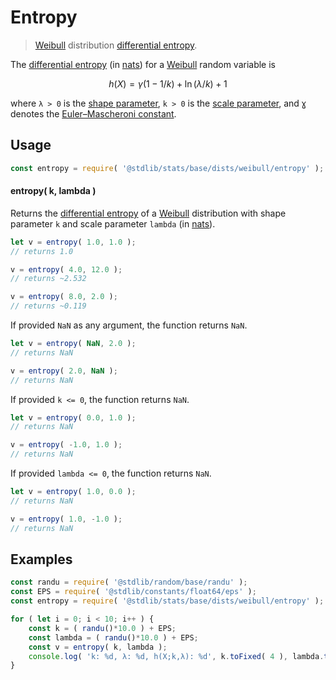 <!--

@license Apache-2.0

Copyright (c) 2018 The Stdlib Authors.

Licensed under the Apache License, Version 2.0 (the "License");
you may not use this file except in compliance with the License.
You may obtain a copy of the License at

   http://www.apache.org/licenses/LICENSE-2.0

Unless required by applicable law or agreed to in writing, software
distributed under the License is distributed on an "AS IS" BASIS,
WITHOUT WARRANTIES OR CONDITIONS OF ANY KIND, either express or implied.
See the License for the specific language governing permissions and
limitations under the License.

-->

# Entropy

> [Weibull][weibull-distribution] distribution [differential entropy][entropy].

<!-- Section to include introductory text. Make sure to keep an empty line after the intro `section` element and another before the `/section` close. -->

<section class="intro">

The [differential entropy][entropy] (in [nats][nats]) for a [Weibull][weibull-distribution] random variable is

<!-- <equation class="equation" label="eq:weibull_entropy" align="center" raw="h\left( X \right) = \gamma(1-1/k)+\ln(\lambda/k)+1" alt="Differential entropy for a Weibull distribution."> -->

```math
h\left( X \right) = \gamma(1-1/k)+\ln(\lambda/k)+1
```

<!-- <div class="equation" align="center" data-raw-text="h\left( X \right) = \gamma(1-1/k)+\ln(\lambda/k)+1" data-equation="eq:weibull_entropy">
    <img src="https://cdn.jsdelivr.net/gh/stdlib-js/stdlib@51534079fef45e990850102147e8945fb023d1d0/lib/node_modules/@stdlib/stats/base/dists/weibull/entropy/docs/img/equation_weibull_entropy.svg" alt="Differential entropy for a Weibull distribution.">
    <br>
</div> -->

<!-- </equation> -->

where `λ > 0` is the [shape parameter][shape], `k > 0` is the [scale parameter][scale], and `Ɣ` denotes the [Euler–Mascheroni constant][euler-mascheroni].

</section>

<!-- /.intro -->

<!-- Package usage documentation. -->

<section class="usage">

## Usage

```javascript
const entropy = require( '@stdlib/stats/base/dists/weibull/entropy' );
```

#### entropy( k, lambda )

Returns the [differential entropy][entropy] of a [Weibull][weibull-distribution] distribution with shape parameter `k` and scale parameter `lambda` (in [nats][nats]).

```javascript
let v = entropy( 1.0, 1.0 );
// returns 1.0

v = entropy( 4.0, 12.0 );
// returns ~2.532

v = entropy( 8.0, 2.0 );
// returns ~0.119
```

If provided `NaN` as any argument, the function returns `NaN`.

```javascript
let v = entropy( NaN, 2.0 );
// returns NaN

v = entropy( 2.0, NaN );
// returns NaN
```

If provided `k <= 0`, the function returns `NaN`.

```javascript
let v = entropy( 0.0, 1.0 );
// returns NaN

v = entropy( -1.0, 1.0 );
// returns NaN
```

If provided `lambda <= 0`, the function returns `NaN`.

```javascript
let v = entropy( 1.0, 0.0 );
// returns NaN

v = entropy( 1.0, -1.0 );
// returns NaN
```

</section>

<!-- /.usage -->

<!-- Package usage notes. Make sure to keep an empty line after the `section` element and another before the `/section` close. -->

<section class="notes">

</section>

<!-- /.notes -->

<!-- Package usage examples. -->

<section class="examples">

## Examples

<!-- eslint no-undef: "error" -->

```javascript
const randu = require( '@stdlib/random/base/randu' );
const EPS = require( '@stdlib/constants/float64/eps' );
const entropy = require( '@stdlib/stats/base/dists/weibull/entropy' );

for ( let i = 0; i < 10; i++ ) {
    const k = ( randu()*10.0 ) + EPS;
    const lambda = ( randu()*10.0 ) + EPS;
    const v = entropy( k, lambda );
    console.log( 'k: %d, λ: %d, h(X;k,λ): %d', k.toFixed( 4 ), lambda.toFixed( 4 ), v.toFixed( 4 ) );
}
```

</section>

<!-- /.examples -->

<!-- Section to include cited references. If references are included, add a horizontal rule *before* the section. Make sure to keep an empty line after the `section` element and another before the `/section` close. -->

<section class="references">

</section>

<!-- /.references -->

<!-- Section for related `stdlib` packages. Do not manually edit this section, as it is automatically populated. -->

<section class="related">

</section>

<!-- /.related -->

<!-- Section for all links. Make sure to keep an empty line after the `section` element and another before the `/section` close. -->

<section class="links">

[weibull-distribution]: https://en.wikipedia.org/wiki/Weibull_distribution

[entropy]: https://en.wikipedia.org/wiki/Entropy_%28information_theory%29

[euler-mascheroni]: https://en.wikipedia.org/wiki/Euler%E2%80%93Mascheroni_constant

[nats]: https://en.wikipedia.org/wiki/Nat_%28unit%29

[shape]: https://en.wikipedia.org/wiki/Shape_parameter

[scale]: https://en.wikipedia.org/wiki/Scale_parameter

</section>

<!-- /.links -->
